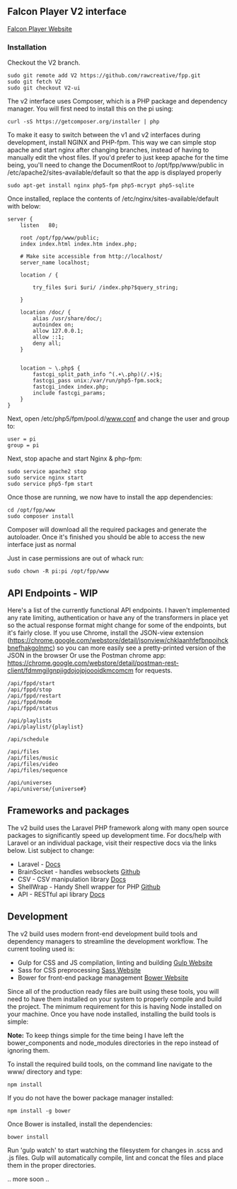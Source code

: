 ## Falcon Player V2 interface

[Falcon Player Website](http://falconchristmas.com)



### Installation

Checkout the V2 branch.

	sudo git remote add V2 https://github.com/rawcreative/fpp.git
	sudo git fetch V2
	sudo git checkout V2-ui


The v2 interface uses Composer, which is a PHP package and dependency manager. You will first need to install this on the pi using:
    
    curl -sS https://getcomposer.org/installer | php


To make it easy to switch between the v1 and v2 interfaces during development, install NGINX and PHP-fpm. This way we can simple stop apache and start nginx after changing branches, instead of having to manually edit the vhost files. If you'd prefer to just keep apache for the time being, you'll need to change the DocumentRoot to /opt/fpp/www/public in /etc/apache2/sites-available/default so that the app is displayed properly

    sudo apt-get install nginx php5-fpm php5-mcrypt php5-sqlite


Once installed, replace the contents of /etc/nginx/sites-available/default with below:

    server {
    	listen   80;
    
    	root /opt/fpp/www/public;
    	index index.html index.htm index.php;

    	# Make site accessible from http://localhost/
    	server_name localhost;

    	location / {
    		
    		try_files $uri $uri/ /index.php?$query_string;
    		
    	}

    	location /doc/ {
    		alias /usr/share/doc/;
    		autoindex on;
    		allow 127.0.0.1;
    		allow ::1;
    		deny all;
    	}

    
    	location ~ \.php$ {
    		fastcgi_split_path_info ^(.+\.php)(/.+)$;
    		fastcgi_pass unix:/var/run/php5-fpm.sock;
    		fastcgi_index index.php;
    		include fastcgi_params;
    	}
    }


Next, open /etc/php5/fpm/pool.d/www.conf and change the user and group to:

    user = pi
    group = pi


Next, stop apache and start Nginx & php-fpm:

	sudo service apache2 stop
	sudo service nginx start
	sudo service php5-fpm start

Once those are running, we now have to install the app dependencies:

	cd /opt/fpp/www
	sudo composer install

Composer will download all the required packages and generate the autoloader. Once it's finished you should be able to access the new interface just as normal

Just in case permissions are out of whack run:

	sudo chown -R pi:pi /opt/fpp/www

## API Endpoints - WIP

Here's a list of the currently functional API endpoints. I haven't implemented any rate limiting, authentication or have any of the transformers in place yet so the actual response format might change for some of the endpoints, but it's fairly close. If you use Chrome, install the JSON-view extension (https://chrome.google.com/webstore/detail/jsonview/chklaanhfefbnpoihckbnefhakgolnmc) so you can more easily see a pretty-printed version of the JSON in the browser Or use the Postman chrome app: https://chrome.google.com/webstore/detail/postman-rest-client/fdmmgilgnpjigdojojpjoooidkmcomcm for requests.


    /api/fppd/start
    /api/fppd/stop
    /api/fppd/restart
    /api/fppd/mode
    /api/fppd/status
    
    /api/playlists
    /api/playlist/{playlist}
    
    /api/schedule
    
    /api/files
    /api/files/music
    /api/files/video
    /api/files/sequence
    
    /api/universes
    /api/universe/{universe#}  


## Frameworks and packages

The v2 build uses the Laravel PHP framework along with many open source packages to significantly speed up development time. For docs/help with Laravel or an individual package, visit their respective docs via the links below. List subject to change:
    
 - Laravel - [Docs](http://laravel.com/docs)
 - BrainSocket - handles websockets [Github](https://github.com/BrainBoxLabs/brain-socket)
 - CSV - CSV manipulation library [Docs](http://csv.thephpleague.com/)
 - ShellWrap - Handy Shell wrapper for PHP [Github](https://github.com/MrRio/shellwrap)
 - API - RESTful api library [Docs](https://github.com/dingo/api/wiki)


## Development


The v2 build uses modern front-end development build tools and dependency managers to streamline the development workflow. The current tooling used is:

 - Gulp for CSS and JS compilation, linting and building [Gulp Website](http://gulpjs.com)
 - Sass for CSS preprocessing [Sass Website](http://sass-lang.com)
 - Bower for front-end package management [Bower Website](http://bower.io)
 
Since all of the production ready files are built using these tools, you will need to have them installed on your system to properly compile and build the project. The minimum requirement for this is having Node installed on your machine. Once you have node installed, installing the build tools is simple:

**Note:** To keep things simple for the time being I have left the bower_components and node_modules directories in the repo instead of ignoring them. 

To install the required build tools, on the command line navigate to the www/ directory and type:

    npm install


If you do not have the bower package manager installed:
    
    npm install -g bower

Once Bower is installed, install the dependencies:

    bower install


Run 'gulp watch' to start watching the filesystem for changes in .scss and .js files. Gulp will automatically compile, lint and concat the files and place them in the proper directories.


.. more soon ..